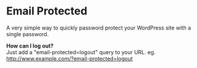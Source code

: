 Email Protected
==================

A very simple way to quickly password protect your WordPress site with a single password.

__How can I log out?__  
Just add a "email-protected=logout" query to your URL.
eg. http://www.example.com/?email-protected=logout